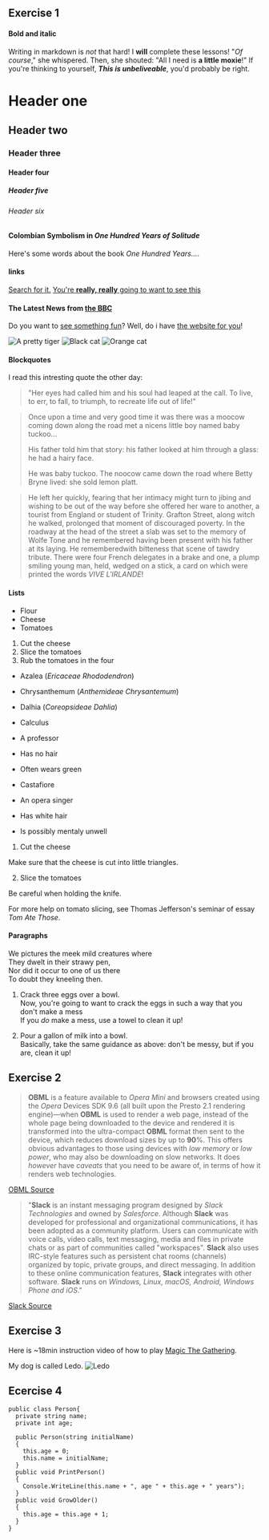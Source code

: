 ## Exercise 1
#### Bold and italic
Writing in markdown is _not_ that hard!
I **will** complete these lessons!
"_Of course_," she whispered. Then, she shouted: "All I need is **a little moxie**!"
If you're thinking to yourself, **_This is unbeliveable_**, you'd probably be right.
# Header one
## Header two
### Header three
#### Header four
##### Header five
###### Header six
#### Colombian Symbolism in _One Hundred Years of Solitude_
Here's some words about the book _One Hundred Years..._.
#### links
[Search for it.](www.google.com)
[You're **really, really** going to want to see this](www.dailykitten.com)
#### The Latest News from [the BBC](www.bbc.com/news)
Do you want to [see something fun][A fun place]?
Well, do i have [the website for you][another fun place]!

[a fun place]: www.zombo.com

[another fun place]: www.stumbleupon.com

![A pretty tiger](https://upload.wikimedia.org/wikimedia/commons/5/56/Tiger.50.jpg)
![Black cat][Black]
![Orange cat][Orange]

[Black]: https://upload.wikimedia.org/wikipedia/commons/a/a3/81_INF_DIV_SSI.jpg

[Orange]: http://icons.iconarchive.com/icons/google/noto-emoji-animals-nature/256/22221-cat-icon.png
#### Blockquotes
I read this intresting quote the other day:

>"Her eyes had called him and his soul had leaped at the call. To live, to err, to fall, to triumph, to recreate life out of life!"

>Once upon a time and very good time it was there was a moocow coming down along the road met a nicens little boy named baby tuckoo...
>
>His father told him that story: his father looked at him through a glass: he had a hairy face.
>
>He was baby tuckoo. The noocow came down the road where Betty Bryne lived: she sold lemon platt.

>He left her quickly, fearing that her intimacy might turn to jibing and wishing to be out of the way before she offered her ware to another, a tourist from England or student of Trinity. Grafton Street, along witch he walked, prolonged that moment of discouraged poverty. In the roadway at the head of the street a slab was set to the memory of Wolfe Tone and he remembered having been present with his father at its laying. He rememberedwith bitteness that scene of tawdry tribute. There were four French delegates in a brake and one, a plump smiling young man, held, wedged on a stick, a card on which were printed the words _VIVE L'IRLANDE_!
#### Lists
* Flour
* Cheese
* Tomatoes

1. Cut the cheese
2. Slice the tomatoes
3. Rub the tomatoes in the four

* Azalea (_Ericaceae Rhododendron_)
* Chrysanthemum (_Anthemideae Chrysantemum_)
* Dalhia (_Coreopsideae Dahlia_)

* Calculus
 * A professor
 * Has no hair
 * Often wears green
* Castafiore
 * An opera singer
 * Has white hair
 * Is possibly mentaly unwell

1. Cut the cheese

 Make sure that the cheese is cut into little triangles.

2. Slice the tomatoes

 Be careful when holding the knife.

 For more help on tomato slicing, see Thomas Jefferson's seminar of essay _Tom Ate Those_.

#### Paragraphs

We pictures the meek mild creatures where  
They dwelt in their strawy pen,  
Nor did it occur to one of us there  
To doubt they kneeling then.

1. Crack three eggs over a bowl.  
Now, you're going to want to crack the eggs in such a way that you don't make a mess  
If you _do_ make a mess, use a towel to clean it up!

2. Pour a gallon of milk into a bowl.  
Basically, take the same guidance as above: don't be messy, but if you are, clean it up!
## Exercise 2
>**OBML** is a feature available to _Opera Mini_ and browsers created using the _Opera_ Devices SDK 9.6 (all built upon the Presto 2.1 rendering engine)—when **OBML** is used to render a web page, instead of the whole page being downloaded to the device and rendered it is transformed into the ultra-compact **OBML** format then sent to the device, which reduces download sizes by up to **90**%. This offers obvious advantages to those using devices with _low memory_ or _low power_, who may also be downloading on slow networks. It does _however_ have _caveats_ that you need to be aware of, in terms of how it renders web technologies.  

[OBML Source](https://dev.opera.com/articles/opera-binary-markup-language/)

>"**Slack** is an instant messaging program designed by _Slack Technologies_ and owned by _Salesforce_. Although **Slack** was developed for professional and organizational communications, it has been adopted as a community platform. Users can communicate with voice calls, video calls, text messaging, media and files in private chats or as part of communities called "workspaces". **Slack** also uses IRC-style features such as persistent chat rooms (channels) organized by topic, private groups, and direct messaging. In addition to these online communication features, **Slack** integrates with other software. **Slack** runs on _Windows, Linux, macOS, Android, Windows Phone and iOS_."  

[Slack Source](https://en.wikipedia.org/wiki/Slack_(software))

## Exercise 3

Here is ~18min instruction video of how to play [Magic The Gathering](https://www.youtube.com/watch?v=wif9ppH5JpI).

My dog is called Ledo.
![Ledo](https://cdn.discordapp.com/attachments/435909898505814017/1014621152179650710/P_20220710_132720.jpg)

## Ecercise 4

```
public class Person{
  private string name;
  private int age;

  public Person(string initialName)
  {
    this.age = 0;
    this.name = initialName;
  }
  public void PrintPerson()
  {
    Console.WriteLine(this.name + ", age " + this.age + " years");
  }
  public void GrowOlder()
  {
    this.age = this.age + 1;
  }
}
```

